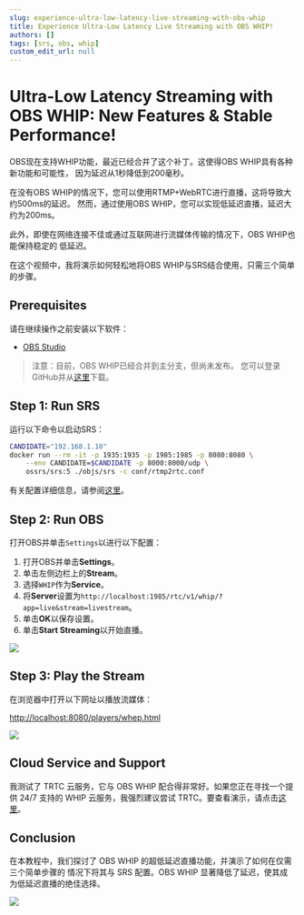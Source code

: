 ```yaml
---
slug: experience-ultra-low-latency-live-streaming-with-obs-whip
title: Experience Ultra-Low Latency Live Streaming with OBS WHIP!
authors: []
tags: [srs, obs, whip]
custom_edit_url: null
---
```


# Ultra-Low Latency Streaming with OBS WHIP: New Features & Stable Performance!

OBS现在支持WHIP功能，最近已经合并了这个补丁。这使得OBS WHIP具有各种新功能和可能性，
因为延迟从1秒降低到200毫秒。

在没有OBS WHIP的情况下，您可以使用RTMP+WebRTC进行直播，这将导致大约500ms的延迟。
然而，通过使用OBS WHIP，您可以实现低延迟直播，延迟大约为200ms。

<!--truncate-->

此外，即使在网络连接不佳或通过互联网进行流媒体传输的情况下，OBS WHIP也能保持稳定的
低延迟。

在这个视频中，我将演示如何轻松地将OBS WHIP与SRS结合使用，只需三个简单的步骤。

## Prerequisites

请在继续操作之前安装以下软件：

- [OBS Studio](https://obsproject.com/download)

> 注意：目前，OBS WHIP已经合并到主分支，但尚未发布。
> 您可以登录GitHub并从[这里](https://github.com/obsproject/obs-studio/actions/runs/5227109208?pr=7926)下载。

## Step 1: Run SRS

运行以下命令以启动SRS：

```bash
CANDIDATE="192.168.1.10"
docker run --rm -it -p 1935:1935 -p 1985:1985 -p 8080:8080 \
    --env CANDIDATE=$CANDIDATE -p 8000:8000/udp \
    ossrs/srs:5 ./objs/srs -c conf/rtmp2rtc.conf
```

有关配置详细信息，请参阅[这里](/docs/v5/doc/getting-started#webrtc-for-live-streaming)。

## Step 2: Run OBS

打开OBS并单击`Settings`以进行以下配置：

1. 打开OBS并单击**Settings**。
1. 单击左侧边栏上的**Stream**。
1. 选择`WHIP`作为**Service**。
1. 将**Server**设置为`http://localhost:1985/rtc/v1/whip/?app=live&stream=livestream`。
1. 单击**OK**以保存设置。
1. 单击**Start Streaming**以开始直播。

![](/img/blog-2023-06-15-011.png)

## Step 3: Play the Stream

在浏览器中打开以下网址以播放流媒体：

[http://localhost:8080/players/whep.html](http://localhost:8080/players/whep.html)

![](/img/blog-2023-06-15-012.png)

## Cloud Service and Support

我测试了 TRTC 云服务，它与 OBS WHIP 配合得非常好。如果您正在寻找一个提供 24/7 支持的 
WHIP 云服务，我强烈建议尝试 TRTC。要查看演示，请点击[这里](https://tencent-rtc.github.io/obs-trtc/)。

## Conclusion

在本教程中，我们探讨了 OBS WHIP 的超低延迟直播功能，并演示了如何在仅需三个简单步骤的
情况下将其与 SRS 配置。OBS WHIP 显著降低了延迟，使其成为低延迟直播的绝佳选择。

![](https://ossrs.net/gif/v1/sls.gif?site=ossrs.net&path=/lts/blog-zh/2023-06-15-Experience-Ultra-Low-Latency-Live-Streaming-with-OBS-WHIP)

